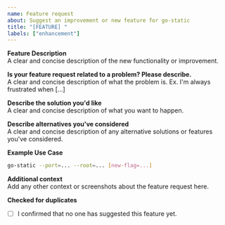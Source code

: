 ```yaml
---
name: Feature request
about: Suggest an improvement or new feature for go-static
title: "[FEATURE] "
labels: ["enhancement"]
---
```


**Feature Description**  
A clear and concise description of the new functionality or improvement.

**Is your feature request related to a problem? Please describe.**  
A clear and concise description of what the problem is. Ex. I'm always frustrated when [...]

**Describe the solution you'd like**  
A clear and concise description of what you want to happen.

**Describe alternatives you've considered**  
A clear and concise description of any alternative solutions or features you've considered.

**Example Use Case**
```bash
go-static --port=... --root=... [new-flag=...]
```

**Additional context**  
Add any other context or screenshots about the feature request here.

**Checked for duplicates**
- [ ] I confirmed that no one has suggested this feature yet.